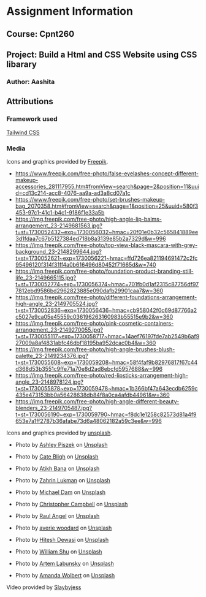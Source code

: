 # Assignment Information

## Course: Cpnt260

## Project: Build a Html and CSS Website using CSS libarary

### Author: Aashita

## Attributions

### Framework used

[Tailwind CSS](https://tailwindcss.com/)

### Media

Icons and graphics provided by [Freepik](https://www.freepik.com).

- <https://www.freepik.com/free-photo/false-eyelashes-concept-different-makeup-accessories_281117955.htm#fromView=search&page=2&position=11&uuid=cd13c214-acc8-4076-aa9a-ad3a8cd07a1c>
- <https://www.freepik.com/free-photo/set-brushes-makeup-bag_2070358.htm#fromView=search&page=1&position=25&uuid=580f3453-97c1-41c1-b4c1-9186f1e33a5b>
- <https://img.freepik.com/free-photo/high-angle-lip-balms-arrangement_23-2149681563.jpg?t=st=1730052432~exp=1730056032~hmac=20f01e0b32c565841889ee3d1fdaa7c67b5127384ed718b8a3139e85b2a7329d&w=996>
- <https://img.freepik.com/free-photo/top-view-black-mascara-with-grey-background_23-2148299644.jpg?t=st=1730052621~exp=1730056221~hmac=ffd726ea821194691472c2fc95496120f314f31ff4a0b616496d80452f71665d&w=740>
- <https://img.freepik.com/free-photo/foundation-product-branding-still-life_23-2149665115.jpg?t=st=1730052774~exp=1730056374~hmac=701fb0d1af2315c87756df977812ebd9586bd2962823885e090dafb29901caa7&w=360>
- <https://img.freepik.com/free-photo/different-foundations-arrangement-high-angle_23-2149705524.jpg?t=st=1730052836~exp=1730056436~hmac=cb958042f0c69d87766a2c5027e9ca05e45559c036196263160983b55515e9b2&w=360>
- <https://img.freepik.com/free-photo/pink-cosmetic-containers-arrangement_23-2149270055.jpg?t=st=1730055117~exp=1730058717~hmac=14aef76197fde7ab2549b6af927009a8af4831abfc46dbf18195ba952dcac0b4&w=360>
- <https://img.freepik.com/free-photo/high-angle-brushes-blush-palette_23-2149234376.jpg?t=st=1730055608~exp=1730059208~hmac=58f4faf9b82976817f67c44d368d53b3551c9ffe71a70e8d2ad8ebcfd5957688&w=996>
- <https://img.freepik.com/free-photo/red-lipsticks-arrangement-high-angle_23-2148978124.jpg?t=st=1730055878~exp=1730059478~hmac=1b366bf47a643ecdb6259c435e473153bb0a56428638db84f8a0ca4afdb44961&w=360>
- <https://img.freepik.com/free-photo/high-angle-different-beauty-blenders_23-2149705487.jpg?t=st=1730056190~exp=1730059790~hmac=f8dc1e1258c82573d81a4f9653e7a1ff2787b36afabe73d6a48062182a59c3ee&w=996>

Icons and graphics provided by [unsplash](https://unsplash.com/).

- Photo by <a href="https://unsplash.com/@missswiss?utm_content=creditCopyText&utm_medium=referral&utm_source=unsplash">Ashley Piszek</a> on <a href="https://unsplash.com/photos/black-and-white-wireless-headphones-on-white-table-IvcnaVvg6ZY?utm_content=creditCopyText&utm_medium=referral&utm_source=unsplash">Unsplash</a>

- Photo by <a href="https://unsplash.com/@catebligh?utm_content=creditCopyText&utm_medium=referral&utm_source=unsplash">Cate Bligh</a> on <a href="https://unsplash.com/photos/a-close-up-of-a-mirror-with-writing-on-it-ocUfATfjC8w?utm_content=creditCopyText&utm_medium=referral&utm_source=unsplash">Unsplash</a>

- Photo by <a href="https://unsplash.com/@tikh?utm_content=creditCopyText&utm_medium=referral&utm_source=unsplash">Atikh Bana</a> on <a href="https://unsplash.com/photos/woman-wearing-red-white-and-black-aztec-top-zPFws4toKhg?utm_content=creditCopyText&utm_medium=referral&utm_source=unsplash">Unsplash</a>

- Photo by <a href="https://unsplash.com/@zahrinlukman?utm_content=creditCopyText&utm_medium=referral&utm_source=unsplash">Zahrin Lukman</a> on <a href="https://unsplash.com/photos/red-leather-bag-beside-black-makeup-brush-vOg8U-JK4Rw?utm_content=creditCopyText&utm_medium=referral&utm_source=unsplash">Unsplash</a>

- Photo by <a href="https://unsplash.com/@michaeldam?utm_content=creditCopyText&utm_medium=referral&utm_source=unsplash">Michael Dam</a> on <a href="https://unsplash.com/photos/closeup-photography-of-woman-smiling-mEZ3PoFGs_k?utm_content=creditCopyText&utm_medium=referral&utm_source=unsplash">Unsplash</a>

- Photo by <a href="https://unsplash.com/@chrisjoelcampbell?utm_content=creditCopyText&utm_medium=referral&utm_source=unsplash">Christopher Campbell</a> on <a href="https://unsplash.com/photos/shallow-focus-photography-of-woman-outdoor-during-day-rDEOVtE7vOs?utm_content=creditCopyText&utm_medium=referral&utm_source=unsplash">Unsplash</a>

- Photo by <a href="https://unsplash.com/@raulangel?utm_content=creditCopyText&utm_medium=referral&utm_source=unsplash">Raul Angel</a> on <a href="https://unsplash.com/photos/woman-standing-while-wearing-white-long-sleeved-dress-x8Ac6jee_3s?utm_content=creditCopyText&utm_medium=referral&utm_source=unsplash">Unsplash</a>
- Photo by <a href="https://unsplash.com/@averieclaire?utm_content=creditCopyText&utm_medium=referral&utm_source=unsplash">averie woodard</a> on <a href="https://unsplash.com/photos/woman-standing-next-to-pink-wall-while-scratching-her-head-4nulm-JUYFo?utm_content=creditCopyText&utm_medium=referral&utm_source=unsplash">Unsplash</a>
- Photo by <a href="https://unsplash.com/@iamhiteshdewasi?utm_content=creditCopyText&utm_medium=referral&utm_source=unsplash">Hitesh Dewasi</a> on <a href="https://unsplash.com/photos/brown-and-black-calvin-klein-perfume-bottle-9YW_W7cjHkg?utm_content=creditCopyText&utm_medium=referral&utm_source=unsplash">Unsplash</a>
- Photo by <a href="https://unsplash.com/@chillhigh?utm_content=creditCopyText&utm_medium=referral&utm_source=unsplash">William Shu</a> on <a href="https://unsplash.com/photos/a-group-of-tools-tlOxSSBgwq8?utm_content=creditCopyText&utm_medium=referral&utm_source=unsplash">Unsplash</a>

- Photo by <a href="https://unsplash.com/@labunsky?utm_content=creditCopyText&utm_medium=referral&utm_source=unsplash">Artem Labunsky</a> on <a href="https://unsplash.com/photos/woman-in-gray-shirt-smoking-cigarette-ZbOGYp1G-GU?utm_content=creditCopyText&utm_medium=referral&utm_source=unsplash">Unsplash</a>

- Photo by <a href="https://unsplash.com/@amandaw28?utm_content=creditCopyText&utm_medium=referral&utm_source=unsplash">Amanda Wolbert</a> on <a href="https://unsplash.com/photos/a-variety-of-cosmetics-and-makeup-products-on-a-table-dafg7CcP34A?utm_content=creditCopyText&utm_medium=referral&utm_source=unsplash">Unsplash</a>

Video provided by [Slaybyjess](https://www.youtube.com/watch?v=K3l-HKcNXQo&t=3s)
